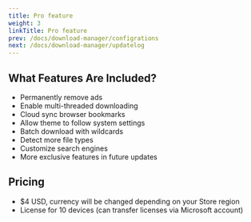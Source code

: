 ```yaml
---
title: Pro feature
weight: 3
linkTitle: Pro feature
prev: /docs/download-manager/configrations
next: /docs/download-manager/updatelog
---
```


<!--more-->

## What Features Are Included?

- Permanently remove ads
- Enable multi-threaded downloading
- Cloud sync browser bookmarks
- Allow theme to follow system settings
- Batch download with wildcards
- Detect more file types
- Customize search engines
- More exclusive features in future updates

## Pricing

- $4 USD, currency will be changed depending on your Store region
- License for 10 devices (can transfer licenses via Microsoft account)
